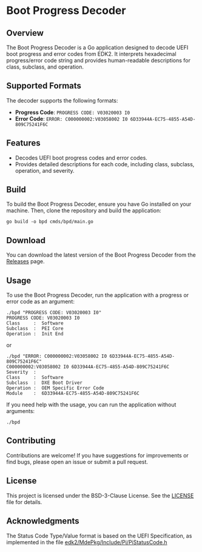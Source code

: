 # Boot Progress Decoder

## Overview

The Boot Progress Decoder is a Go application designed to decode UEFI boot progress and error codes from EDK2.
It interprets hexadecimal progress/error code string and provides human-readable descriptions for class, subclass, and operation.

## Supported Formats

The decoder supports the following formats:

- **Progress Code**: `PROGRESS CODE: V03020003 I0`
- **Error Code**: `ERROR: C000000002:V03058002 I0 6D33944A-EC75-4855-A54D-809C75241F6C`

## Features

- Decodes UEFI boot progress codes and error codes.
- Provides detailed descriptions for each code, including class, subclass, operation, and severity.

## Build

To build the Boot Progress Decoder, ensure you have Go installed on your machine. Then, clone the repository and build the application:

```
go build -o bpd cmds/bpd/main.go
```

## Download

You can download the latest version of the Boot Progress Decoder from the
[Releases](https://github.com/nhivp/boot-progress-decoder/releases) page.

## Usage

To use the Boot Progress Decoder, run the application with a progress or error code as an argument:

```
./bpd "PROGRESS CODE: V03020003 I0"
PROGRESS CODE: V03020003 I0
Class     :  Software
Subclass  :  PEI Core
Operation :  Init End
```

or

```
./bpd "ERROR: C000000002:V03058002 I0 6D33944A-EC75-4855-A54D-809C75241F6C"
C000000002:V03058002 I0 6D33944A-EC75-4855-A54D-809C75241F6C
Severity  :
Class     :  Software
Subclass  :  DXE Boot Driver
Operation :  OEM Specific Error Code
Module    :  6D33944A-EC75-4855-A54D-809C75241F6C
```

If you need help with the usage, you can run the application without arguments:

```
./bpd
```

## Contributing

Contributions are welcome! If you have suggestions for improvements
or find bugs, please open an issue or submit a pull request.

## License

This project is licensed under the BSD-3-Clause License. See the [LICENSE](LICENSE) file for details.

## Acknowledgments

The Status Code Type/Value format is based on the UEFI Specification,
as implemented in the file
[edk2/MdePkg/Include/Pi/PiStatusCode.h](https://github.com/tianocore/edk2/blob/master/MdePkg/Include/Pi/PiStatusCode.h)
